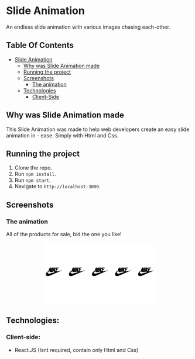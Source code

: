 # Slide Animation

An endless slide animation with various images chasing each-other.

## Table Of Contents

- [Slide Animation](#Slide-Animation)
  - [Why was Slide Animation made](#Why-was-Slide-Animation-made)
  - [Running the project](#running-the-project)
  - [Screenshots](#screenshots)
    - [The animation](#The-animation)
  - [Technologies](#technologies)
    - [Client-Side](#client-side)

## Why was Slide Animation made

This Slide Animation was made to help web developers create an easy slide animation in - ease. Simply with Html and Css.

## Running the project

1. Clone the repo.
2. Run `npm install`.
3. Run `npm start`.
4. Navigate to `http://localhost:3000`.

## Screenshots

### The animation

All of the products for sale, bid the one you like!

<p align="center"><img src="./readmeImg.png" width="300" /></p>

## Technologies:

### Client-side:

- React.JS (Isnt required, contain only Html and Css)
